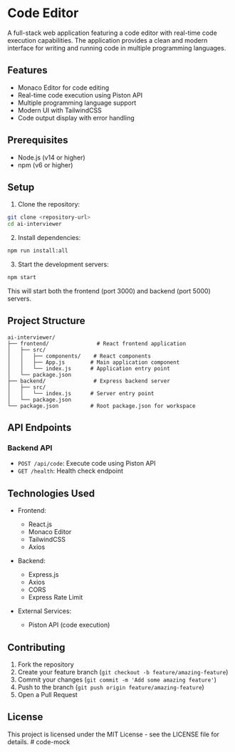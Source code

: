 # Code Editor

A full-stack web application featuring a code editor with real-time code execution capabilities. The application provides a clean and modern interface for writing and running code in multiple programming languages.

## Features

- Monaco Editor for code editing
- Real-time code execution using Piston API
- Multiple programming language support
- Modern UI with TailwindCSS
- Code output display with error handling

## Prerequisites

- Node.js (v14 or higher)
- npm (v6 or higher)

## Setup

1. Clone the repository:
```bash
git clone <repository-url>
cd ai-interviewer
```

2. Install dependencies:
```bash
npm run install:all
```

3. Start the development servers:
```bash
npm start
```

This will start both the frontend (port 3000) and backend (port 5000) servers.

## Project Structure

```
ai-interviewer/
├── frontend/               # React frontend application
│   ├── src/
│   │   ├── components/    # React components
│   │   ├── App.js        # Main application component
│   │   └── index.js      # Application entry point
│   └── package.json
├── backend/               # Express backend server
│   ├── src/
│   │   └── index.js      # Server entry point
│   └── package.json
└── package.json          # Root package.json for workspace
```

## API Endpoints

### Backend API

- `POST /api/code`: Execute code using Piston API
- `GET /health`: Health check endpoint

## Technologies Used

- Frontend:
  - React.js
  - Monaco Editor
  - TailwindCSS
  - Axios

- Backend:
  - Express.js
  - Axios
  - CORS
  - Express Rate Limit

- External Services:
  - Piston API (code execution)

## Contributing

1. Fork the repository
2. Create your feature branch (`git checkout -b feature/amazing-feature`)
3. Commit your changes (`git commit -m 'Add some amazing feature'`)
4. Push to the branch (`git push origin feature/amazing-feature`)
5. Open a Pull Request

## License

This project is licensed under the MIT License - see the LICENSE file for details. #   c o d e - m o c k  
 